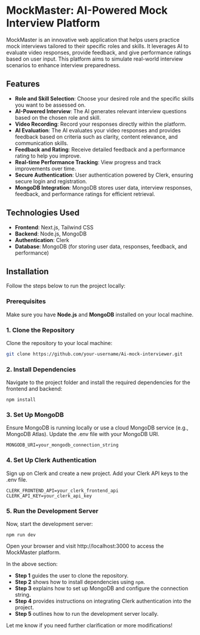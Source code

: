 # MockMaster: AI-Powered Mock Interview Platform

MockMaster is an innovative web application that helps users practice mock interviews tailored to their specific roles and skills. It leverages AI to evaluate video responses, provide feedback, and give performance ratings based on user input. This platform aims to simulate real-world interview scenarios to enhance interview preparedness.

## Features

- **Role and Skill Selection**: Choose your desired role and the specific skills you want to be assessed on.
- **AI-Powered Interview**: The AI generates relevant interview questions based on the chosen role and skill.
- **Video Recording**: Record your responses directly within the platform.
- **AI Evaluation**: The AI evaluates your video responses and provides feedback based on criteria such as clarity, content relevance, and communication skills.
- **Feedback and Rating**: Receive detailed feedback and a performance rating to help you improve.
- **Real-time Performance Tracking**: View progress and track improvements over time.
- **Secure Authentication**: User authentication powered by Clerk, ensuring secure login and registration.
- **MongoDB Integration**: MongoDB stores user data, interview responses, feedback, and performance ratings for efficient retrieval.

## Technologies Used

- **Frontend**: Next.js, Tailwind CSS
- **Backend**: Node.js, MongoDB
- **Authentication**: Clerk
- **Database**: MongoDB (for storing user data, responses, feedback, and performance)

## Installation

Follow the steps below to run the project locally:

### Prerequisites

Make sure you have **Node.js** and **MongoDB** installed on your local machine.

### 1. Clone the Repository

Clone the repository to your local machine:

```bash
git clone https://github.com/your-username/Ai-mock-interviewer.git
```

### 2. Install Dependencies

Navigate to the project folder and install the required dependencies for the frontend and backend:

```
npm install
```

### 3. Set Up MongoDB

Ensure MongoDB is running locally or use a cloud MongoDB service (e.g., MongoDB Atlas). Update the .env file with your MongoDB URI.

```
MONGODB_URI=your_mongodb_connection_string
```

### 4. Set Up Clerk Authentication

Sign up on Clerk and create a new project.
Add your Clerk API keys to the .env file.

```
CLERK_FRONTEND_API=your_clerk_frontend_api
CLERK_API_KEY=your_clerk_api_key
```

### 5. Run the Development Server

Now, start the development server:

`npm run dev`

Open your browser and visit http://localhost:3000 to access the MockMaster platform.

In the above section:

- **Step 1** guides the user to clone the repository.
- **Step 2** shows how to install dependencies using `npm`.
- **Step 3** explains how to set up MongoDB and configure the connection string.
- **Step 4** provides instructions on integrating Clerk authentication into the project.
- **Step 5** outlines how to run the development server locally.

Let me know if you need further clarification or more modifications!
